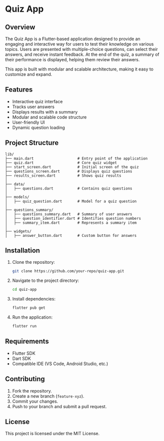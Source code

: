 # Quiz App

## Overview
The Quiz App is a Flutter-based application designed to provide an engaging and interactive way for users to test their knowledge on various topics. Users are presented with multiple-choice questions, can select their answers, and receive instant feedback. At the end of the quiz, a summary of their performance is displayed, helping them review their answers.

This app is built with modular and scalable architecture, making it easy to customize and expand.

## Features
- Interactive quiz interface
- Tracks user answers
- Displays results with a summary
- Modular and scalable code structure
- User-friendly UI
- Dynamic question loading

## Project Structure
```
lib/
├── main.dart                    # Entry point of the application
├── quiz.dart                    # Core quiz widget
├── start_screen.dart            # Initial screen of the quiz
├── questions_screen.dart        # Displays quiz questions
├── results_screen.dart          # Shows quiz results
│
├── data/
│   ├── questions.dart           # Contains quiz questions
│
├── models/
│   ├── quiz_question.dart       # Model for a quiz question
│
├── questions_summary/
│   ├── questions_summary.dart   # Summary of user answers
│   ├── question_identifier.dart # Identifies question numbers
│   ├── summary_item.dart        # Represents a summary item
│
├── widgets/
│   ├── answer_button.dart       # Custom button for answers
```

## Installation
1. Clone the repository:
   ```sh
   git clone https://github.com/your-repo/quiz-app.git
   ```
2. Navigate to the project directory:
   ```sh
   cd quiz-app
   ```
3. Install dependencies:
   ```sh
   flutter pub get
   ```
4. Run the application:
   ```sh
   flutter run
   ```

## Requirements
- Flutter SDK
- Dart SDK
- Compatible IDE (VS Code, Android Studio, etc.)

## Contributing
1. Fork the repository.
2. Create a new branch (`feature-xyz`).
3. Commit your changes.
4. Push to your branch and submit a pull request.

## License
This project is licensed under the MIT License.


